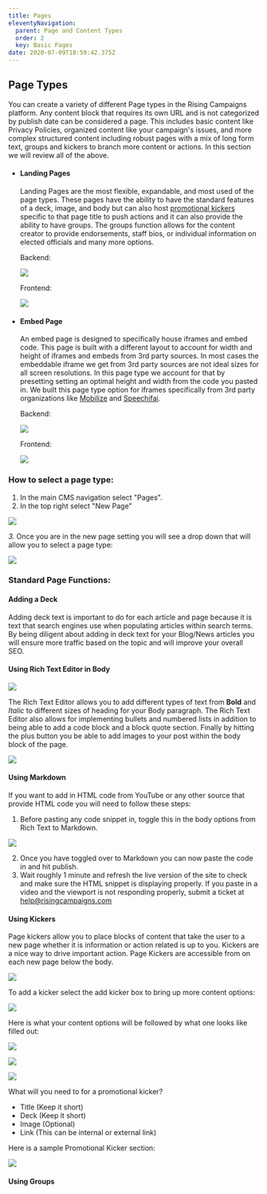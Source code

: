 ```yaml
---
title: Pages
eleventyNavigation:
  parent: Page and Content Types
  order: 2
  key: Basic Pages
date: 2020-07-09T18:59:42.375Z
---
```

## Page Types

You can create a variety of different Page types in the Rising Campaigns platform. Any content block that requires its own URL and is not categorized by publish date can be considered a page. This includes basic content like Privacy Policies, organized content like your campaign's issues, and more complex structured content including robust pages with a mix of long form text, groups and kickers to branch more content or actions. In this section we will review all of the above.

* #### Landing Pages

  Landing Pages are the most flexible, expandable, and most used of the page types. These pages have the ability to have the standard features of a deck, image, and body but can also host [promotional kickers](http://docs.risingcampaigs.com/editing-promotional-kickers) specific to that page title to push actions and it can also provide the ability to have groups. The groups function allows for the content creator to provide endorsements, staff bios, or individual information on elected officials and many more options. 

  Backend:

  ![](/img/uploads/screen-shot-2021-01-22-at-3.18.43-pm.png)

  Frontend:

  ![](/img/uploads/landing-page.png)
* #### Embed Page

  An embed page is designed to specifically house iframes and embed code. This page is built with a different layout to account for width and height of iframes and embeds from 3rd party sources. In most cases the embeddable iframe we get from 3rd party sources are not ideal sizes for all screen resolutions. In this page type we account for that by presetting setting an optimal height and width from the code you pasted in. We built this page type option for iframes specifically from 3rd party organizations like [Mobilize](https://www.mobilize.us/) and [Speechifai](https://www.speechifai.tech/). 

  Backend:

  ![](/img/uploads/screen-shot-2021-01-22-at-3.18.54-pm.png)

  Frontend:

  ![](/img/uploads/mobilize.png)

### How to select a page type:

1. In the main CMS navigation select "Pages".
2. In the top right select "New Page"

![](/img/uploads/screen-shot-2020-11-09-at-8.59.33-am.png)

*3.* Once you are in the new page setting you will see a drop down that will allow you to select a page type:

![](/img/uploads/screen-shot-2021-01-22-at-3.18.43-pm.png)

### **Standard Page Functions:**

#### Adding a Deck

Adding deck text is important to do for each article and page because it is text that search engines use when populating articles within search terms. By being diligent about adding in deck text for your Blog/News articles you will ensure more traffic based on the topic and will improve your overall SEO. 

#### Using Rich Text Editor in Body

![](/img/uploads/screen-shot-2020-11-09-at-8.40.04-am.png)

The Rich Text Editor allows you to add different types of text from **Bold** and *Italic* to different sizes of heading for your Body paragraph. The Rich Text Editor also allows for implementing bullets and numbered lists in addition to being able to add a code block and a block quote section. Finally by hitting the plus button you be able to add images to your post within the body block of the page. 

![](/img/uploads/screen-shot-2020-11-09-at-8.43.58-am.png)

#### Using Markdown

If you want to add in HTML code from YouTube or any other source that provide HTML code you will need to follow these steps:

1. Before pasting any code snippet in, toggle this in the body options from Rich Text to Markdown.

![](/img/uploads/screen-shot-2020-11-09-at-8.46.21-am.png)

2. Once you have toggled over to Markdown you can now paste the code in and hit publish. 
3. Wait roughly 1 minute and refresh the live version of the site to check and make sure the HTML snippet is displaying properly. If you paste in a video and the viewport is not responding properly, submit a ticket at help@risingcampaigns.com

#### Using Kickers

Page kickers allow you to place blocks of content that take the user to a new page whether it is information or action related is up to you. Kickers are a nice way to drive important action. Page Kickers are accessible from on each new page below the body.

![](https://docs.risingcampaigns.com/img/uploads/content_manager-4-.png)

To add a kicker select the add kicker box to bring up more content options:

![](https://docs.risingcampaigns.com/img/uploads/content_manager-5-.png)

Here is what your content options will be followed by what one looks like filled out:

![](https://docs.risingcampaigns.com/img/uploads/screen-shot-2020-07-17-at-2.16.17-pm.png)

![](https://docs.risingcampaigns.com/img/uploads/screen-shot-2020-07-17-at-2.16.36-pm.png)

![](https://docs.risingcampaigns.com/img/uploads/screen-shot-2020-07-17-at-2.16.42-pm.png)

What will you need to for a promotional kicker?

* Title (Keep it short)
* Deck (Keep it short)
* Image (Optional)
* Link (This can be internal or external link)

Here is a sample Promotional Kicker section:

![](https://docs.risingcampaigns.com/img/uploads/screen-shot-2020-07-17-at-2.21.13-pm.png)

#### Using Groups